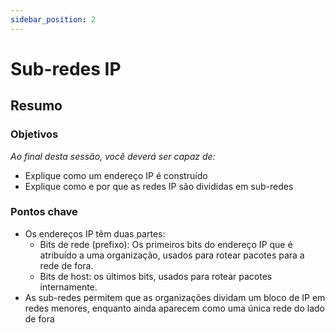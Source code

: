 ```yaml
---
sidebar_position: 2
---
```


# Sub-redes IP

## Resumo

### Objetivos
*Ao final desta sessão, você deverá ser capaz de:*
* Explique como um endereço IP é construído
* Explique como e por que as redes IP são divididas em sub-redes

### Pontos chave
* Os endereços IP têm duas partes:
   * Bits de rede (prefixo): Os primeiros bits do endereço IP que é atribuído a uma organização, usados para rotear pacotes para a rede de fora.
   * Bits de host: os últimos bits, usados para rotear pacotes internamente.
* As sub-redes permitem que as organizações dividam um bloco de IP em redes menores, enquanto ainda aparecem como uma única rede do lado de fora